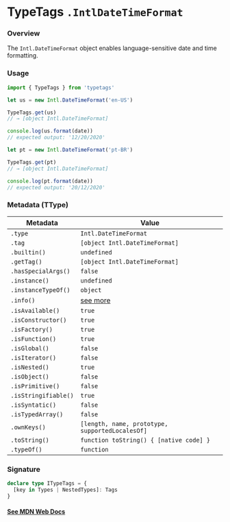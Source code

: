 # TypeTags `.IntlDateTimeFormat`

### Overview

The `Intl.DateTimeFormat` object enables language-sensitive date and time formatting.

### Usage

```js
import { TypeTags } from 'typetags'

let us = new Intl.DateTimeFormat('en-US')

TypeTags.get(us)
// → [object Intl.DateTimeFormat]

console.log(us.format(date))
// expected output: '12/20/2020'

let pt = new Intl.DateTimeFormat('pt-BR')

TypeTags.get(pt)
// → [object Intl.DateTimeFormat]

console.log(pt.format(date))
// expected output: '20/12/2020'
```

### Metadata (TType)

| Metadata             | Value                                           |
| -------------------- | ----------------------------------------------- |
| `.type`              | `Intl.DateTimeFormat`                           |
| `.tag`               | `[object Intl.DateTimeFormat]`                  |
| `.builtin()`         | `undefined`                                     |
| `.getTag()`          | `[object Intl.DateTimeFormat]`                  |
| `.hasSpecialArgs()`  | `false`                                         |
| `.instance()`        | `undefined`                                     |
| `.instanceTypeOf()`  | `object`                                        |
| `.info()`            | [see more]()                                    |
| `.isAvailable()`     | `true`                                          |
| `.isConstructor()`   | `true`                                          |
| `.isFactory()`       | `true`                                          |
| `.isFunction()`      | `true`                                          |
| `.isGlobal()`        | `false`                                         |
| `.isIterator()`      | `false`                                         |
| `.isNested()`        | `true`                                          |
| `.isObject()`        | `false`                                         |
| `.isPrimitive()`     | `false`                                         |
| `.isStringifiable()` | `true`                                          |
| `.isSyntatic()`      | `false`                                         |
| `.isTypedArray()`    | `false`                                         |
| `.ownKeys()`         | `[length, name, prototype, supportedLocalesOf]` |
| `.toString()`        | `function toString() { [native code] }`         |
| `.typeOf()`          | `function`                                      |

### Signature

```ts
declare type ITypeTags = {
  [key in Types | NestedTypes]: Tags
}
```

#### [See MDN Web Docs](https://developer.mozilla.org/en-US/docs/Web/JavaScript/Reference/Global_Objects/Intl/DateTimeFormat)
